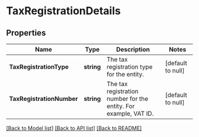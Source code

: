 # TaxRegistrationDetails

## Properties
Name | Type | Description | Notes
------------ | ------------- | ------------- | -------------
**TaxRegistrationType** | **string** | The tax registration type for the entity. | [default to null]
**TaxRegistrationNumber** | **string** | The tax registration number for the entity. For example, VAT ID. | [default to null]

[[Back to Model list]](../README.md#documentation-for-models) [[Back to API list]](../README.md#documentation-for-api-endpoints) [[Back to README]](../README.md)

